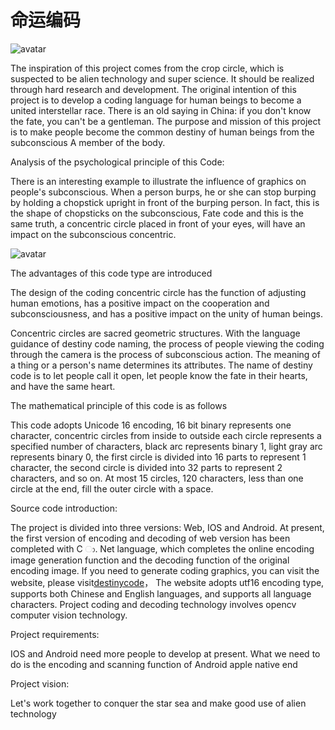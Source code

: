 # 命运编码

![avatar](https://bucket-1251922402.cos.ap-shanghai.myqcloud.com/timg-1608111941943.jpeg)

The inspiration of this project comes from the crop circle, which is suspected to be alien technology and super science. It should be realized through hard research and development. The original intention of this project is to develop a coding language for human beings to become a united interstellar race. There is an old saying in China: if you don't know the fate, you can't be a gentleman. The purpose and mission of this project is to make people become the common destiny of human beings from the subconscious A member of the body.


Analysis of the psychological principle of this Code:


There is an interesting example to illustrate the influence of graphics on people's subconscious. When a person burps, he or she can stop burping by holding a chopstick upright in front of the burping person. In fact, this is the shape of chopsticks on the subconscious, Fate code and this is the same truth, a concentric circle placed in front of your eyes, will have an impact on the subconscious concentric.


![avatar](https://bucket-1251922402.cos.ap-shanghai.myqcloud.com/Getpic-2.jpeg)

The advantages of this code type are introduced


The design of the coding concentric circle has the function of adjusting human emotions, has a positive impact on the cooperation and subconsciousness, and has a positive impact on the unity of human beings.


Concentric circles are sacred geometric structures. With the language guidance of destiny code naming, the process of people viewing the coding through the camera is the process of subconscious action. The meaning of a thing or a person's name determines its attributes. The name of destiny code is to let people call it open, let people know the fate in their hearts, and have the same heart.


The mathematical principle of this code is as follows


This code adopts Unicode 16 encoding, 16 bit binary represents one character, concentric circles from inside to outside each circle represents a specified number of characters, black arc represents binary 1, light gray arc represents binary 0, the first circle is divided into 16 parts to represent 1 character, the second circle is divided into 32 parts to represent 2 characters, and so on. At most 15 circles, 120 characters, less than one circle at the end, fill the outer circle with a space.


Source code introduction:


The project is divided into three versions: Web, IOS and Android. At present, the first version of encoding and decoding of web version has been completed with C ා. Net language, which completes the online encoding image generation function and the decoding function of the original encoding image. If you need to generate coding graphics, you can visit the website, please visit[destinycode](http://nianqing.com)，
The website adopts utf16 encoding type, supports both Chinese and English languages, and supports all language characters. Project coding and decoding technology involves opencv computer vision technology.

Project requirements:


IOS and Android need more people to develop at present. What we need to do is the encoding and scanning function of Android apple native end


Project vision:


Let's work together to conquer the star sea and make good use of alien technology



